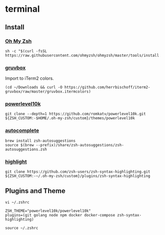 # terminal

## Install

### [Oh My Zsh](https://ohmyz.sh/#install)

```
sh -c "$(curl -fsSL https://raw.githubusercontent.com/ohmyzsh/ohmyzsh/master/tools/install.sh)"
```

### [gruvbox](https://github.com/herrbischoff/iterm2-gruvbox/tree/master)

Import to iTerm2 colors.

```
(cd ~/Downloads && curl -O https://github.com/herrbischoff/iterm2-gruvbox/raw/master/gruvbox.itermcolors)
```

### [powerlevel10k](https://github.com/romkatv/powerlevel10k?tab=readme-ov-file#installation)

```
git clone --depth=1 https://github.com/romkatv/powerlevel10k.git ${ZSH_CUSTOM:-$HOME/.oh-my-zsh/custom}/themes/powerlevel10k
```

### [autocomplete](https://github.com/zsh-users/zsh-autosuggestions)

```
brew install zsh-autosuggestions
source $(brew --prefix)/share/zsh-autosuggestions/zsh-autosuggestions.zsh
```

### [highlight](https://github.com/zsh-users/zsh-syntax-highlighting?tab=readme-ov-file)

```
git clone https://github.com/zsh-users/zsh-syntax-highlighting.git ${ZSH_CUSTOM:-~/.oh-my-zsh/custom}/plugins/zsh-syntax-highlighting
```

## Plugins and Theme

```
vi ~/.zshrc

ZSH_THEME="powerlevel10k/powerlevel10k"
plugins=(git golang node npm docker docker-compose zsh-syntax-highlighting)

source ~/.zshrc
```
